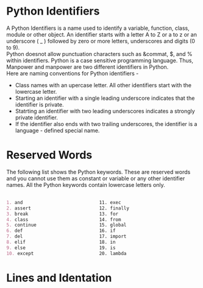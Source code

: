 # Python Identifiers
A Python Identifiers is a name used to identify a variable, function, class, module or other object. An identifier starts with a letter A to Z or a to z or an underscore ( _ ) followed by zero or more letters, underscores and digits (0 to 9).
<br>
Python doesnot allow punctuation characters such as &commat, $, and % within identifiers. Python is a case sensitive programming language. Thus, Manpower and manpower are two different identifiers in Python.
<br>
Here are naming conventions for Python identifiers - <br>
* Class names with an upercase letter. All other identifiers start with the lowercase letter. <br>
* Starting an identifier with a single leading underscore indicates that the identifier is private. <br>
* Statrting an identifier with two leading underscores indicates a strongly private identifier. <br>
* If the identifier also ends with two trailing underscores, the identifier is a language - defined special name.

# Reserved Words
The following list shows the Python keywords. These are reserved words and you cannot use them as constant or variable or any other identifier names. All the Python keywords contain lowercase letters only. <br><br>
```md
1. and                            11. exec                                  21. not          
2. assert                         12. finally                               22. or
3. break                          13. for                                   23. pass
4. class                          14. from                                  24. print
5. continue                       15. global                                25. raise
6. def                            16. if                                    26. return
7. del                            17. import                                27. try
8. elif                           18. in                                    28. while
9. else                           19. is                                    29. with
10. except                        20. lambda                                30. yield
```
# Lines and Identation
